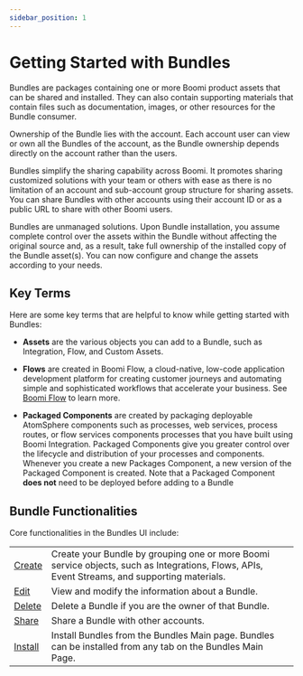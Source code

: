 ```yaml
---
sidebar_position: 1
---
```


# Getting Started with Bundles

<head>
  <meta name="guidename" content="Bundles"/>
  <meta name="context" content="1676e8d9-5bd7-4a43-aeed-37ed7da19235"/>
</head>

Bundles are packages containing one or more Boomi product assets that can be shared and installed. They can also contain supporting materials that contain files such as documentation, images, or other resources for the Bundle consumer.

Ownership of the Bundle lies with the account. Each account user can view or own all the Bundles of the account, as the Bundle ownership depends directly on the account rather than the users. 

Bundles simplify the sharing capability across Boomi. It promotes sharing customized solutions with your team or others with ease as there is no limitation of an account and sub-account group structure for sharing assets. You can share Bundles with other accounts using their account ID or as a public URL to share with other Boomi users. 

Bundles are unmanaged solutions. Upon Bundle installation, you assume complete control over the assets within the Bundle without affecting the original source and, as a result, take full ownership of the installed copy of the Bundle asset(s). You can now configure and change the assets according to your needs.


## Key Terms

Here are some key terms that are helpful to know while getting started with Bundles:

* **Assets** are the various objects you can add to a Bundle, such as Integration, Flow, and Custom Assets. 

* **Flows** are created in Boomi Flow, a cloud-native, low-code application development platform for creating customer journeys and automating simple and sophisticated workflows that accelerate your business. See [Boomi Flow](/docs/Atomsphere/Flow/topics/c-flo-Getting_Started_f26280db-5b73-46dd-b087-4423f5dc6774.md) to learn more.

* **Packaged Components** are created by packaging deployable AtomSphere components such as processes, web services, process routes, or flow services components processes that you have built using Boomi Integration. Packaged Components give you greater control over the lifecycle and distribution of your processes and components. Whenever you create a new Packages Component, a new version of the Packaged Component is created. Note that a Packaged Component **does not** need to be deployed before adding to a Bundle


## Bundle Functionalities

Core functionalities in the Bundles UI include:


|   |   |
|---|---|
| [Create](./bundles_Creating_a_Bundle.md) | Create your Bundle by grouping one or more Boomi service objects, such as Integrations, Flows, APIs, Event Streams, and supporting materials.|
| [Edit](./bundles_Editing_a_Bundle.md) | View and modify the information about a Bundle. |
| [Delete](./bundles_Deleting_a_Bundle.md) | Delete a Bundle if you are the owner of that Bundle. |
| [Share](./bundles_Sharing_a_Bundle.md) | Share a Bundle with other accounts. |
| [Install](./bundles_Installing_a_Bundle.md) | Install Bundles from the Bundles Main page. Bundles can be installed from any tab on the Bundles Main Page. |

